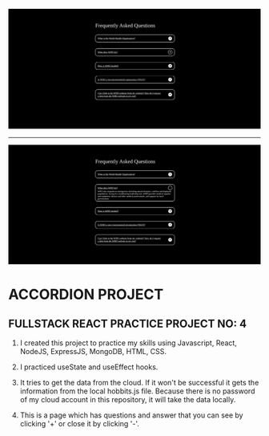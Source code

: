 ![example1](client/src/accordionProject1.png)

<hr>

![example2](client/src/accordionProject2.png)

# ACCORDION PROJECT

## FULLSTACK REACT PRACTICE PROJECT NO: 4

1. I created this project to practice my skills using Javascript, React, NodeJS, ExpressJS, MongoDB, HTML, CSS.

2. I practiced useState and useEffect hooks.

3. It tries to get the data from the cloud. If it won't be successful it gets the information from the local hobbits.js file. Because there is no password of my cloud account in this repository, it will take the data locally.

4. This is a page which has questions and answer that you can see by clicking '+' or close it by clicking '-'.
